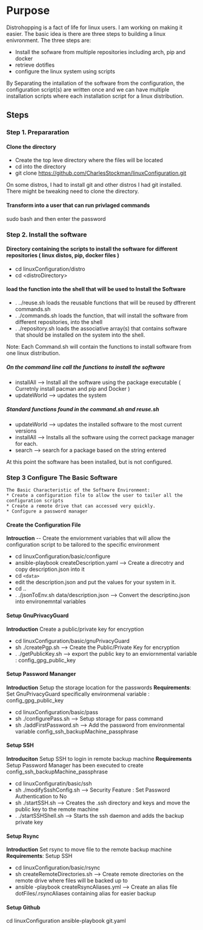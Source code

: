 # Purpose

Distrohopping is a fact of life for linux users.  I am working on making it easier.  The basic idea is there are three steps 
to building a linux enivronment.  The three steps are:

* Install the sofware from multiple repositories including arch, pip and docker
* retrieve dotifles
* configure the linux system using scripts

By Separating the intallation of the software from the configuration, the configuration script(s) are written once and we can have multiple installation scripts where each installation script for a linux distribution.		

## Steps

### Step 1. Prepararation
#### Clone the directory

* Create the top leve directory where the files will be located
* cd into the directory
* git clone https://github.com/CharlesStockman/linuxConfiguration.git
	
On some distros, I had to install git and other distros I had git installed. There might be tweaking need to clone the directory.
	
#### Transform into a user that can run privlaged commands
sudo bash and then enter the password
	
### Step 2. Install the software 
#### Directory containing the scripts to install the software for different repositories ( linux distos, pip, docker files )
* cd linuxConfiguration/distro
* cd \<distroDirectory\>
			
#### load the function into the shell that will be used to Install the Software
* . ../reuse.sh			loads the reusable functions that will be reused by dffrerent commands.sh 
* . ./commands.sh		loads the function, that will install the software from different repositories, into the shell
* . ./repository.sh		loads the associative array(s) that contains software that should be installed on the system into the shell.

Note: Each Command.sh will contain the functions to install software from one linux distribution.

##### On the command line call the functions to install the software
* installAll 			--> Install all the software using the package executable ( Curretnly install pacman and pip and Docker )
* updateWorld			--> updates the system

##### Standard functions found in the command.sh and reuse.sh
* updateWorld			--> updates the installed software to the most current versions
* installAll			--> Installs all the software using the correct package manager for each.
* search 			--> search for a package based on the string entered

At this point the software has been installed, but is not configured.

### Step 3 Configure The Basic Software

	The Basic Characteristic of the Software Environment:
	* Create a configuration file to allow the user to tailer all the configuration scripts
	* Create a remote drive that can accessed very quickly.
	* Configure a password manager
	
#### Create the Configuration File
**Introuction** -- Create the enviornment variables that will allow the configuration script to be tailored to the specific environment

* cd linuxConfiguration/basic/configure
* ansible-playbook createDescription.yaml			--> Create a direcotry and copy description.json into it 
* cd `<data>`
* edit the description.json and put the values for your system in it.
* cd ..
* . ./jsonToEnv.sh data/description.json 			--> Convert the descriptino.json into environemntal variables

#### Setup GnuPrivacyGuard
**Introduction** Create a public/private key for encryption
* cd linuxConfiguration/basic/gnuPrivacyGuard
* sh ./createPgp.sh						--> Create the Public/Private Key for encryption
* . ./getPublicKey.sh						--> export the public key to an enviornmental variable : config_gpg_public_key

#### Setup Password Mananger
**Introduction** Setup the storage location for the passwords
**Requirements**: Set GnuPrivacyGuard specifically environmenal variable : config_gpg_public_key
* cd linuxConfiguration/basic/pass
* sh ./configurePass.sh			--> Setup storage for pass command
* sh ./addFirstPassword.sh		--> Add the password from environmental variable config_ssh_backupMachine_passphrase

#### Setup SSH
**Introduciton** Setup SSH to login in remote backup machine
**Requirements** Setup Password Manager has been executed to create config_ssh_backupMachine_passphrase
* cd linuxConfiguratin/basic/ssh	 
* sh ./modifySsshConfig.sh		--> Security Feature : Set Password Authentication to No
* sh ./startSSH.sh			--> Creates the .ssh directory and keys and move the public key to the remote machine
* . ./startSSHShell.sh			--> Starts the ssh daemon and adds the backup private key

#### Setup Rsync
**Introduction** Set rsync to move file to the remote backup machine
**Requirements**: Setup SSH
* cd linuxConfiguration/basic/rsync
* sh createRemoteDirectories.sh 		--> Create remote directories on the remote drive where files will be backed up to
* ansible -playbook createRsyncAliases.yml	--> Create an alias file dotFiles/.rsyncAliases containing alias for easier backup

#### Setup Github
cd linuxConfiguration
ansible-playbook git.yaml



